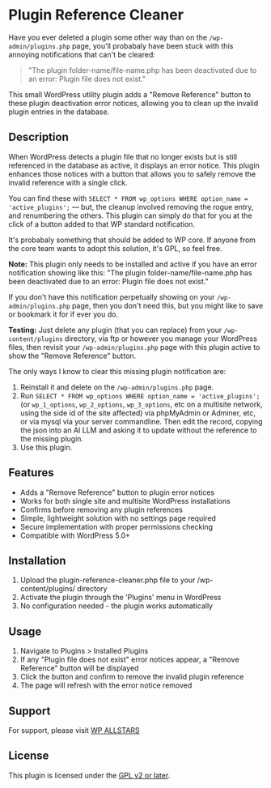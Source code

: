 # Plugin Reference Cleaner

Have you ever deleted a plugin some other way than on the `/wp-admin/plugins.php` page, you'll probabaly have been stuck with this annoying notifications that can't be cleared:

> "The plugin folder-name/file-name.php has been deactivated due to an error: Plugin file does not exist."

This small WordPress utility plugin adds a "Remove Reference" button to these plugin deactivation error notices, allowing you to clean up the invalid plugin entries in the database.

## Description

When WordPress detects a plugin file that no longer exists but is still referenced in the database as active, it displays an error notice. This plugin enhances those notices with a button that allows you to safely remove the invalid reference with a single click.

You can find these with `SELECT * FROM wp_options WHERE option_name = 'active_plugins';` — but, the cleanup involved removing the rogue entry, and renumbering the others. This plugin can simply do that for you at the click of a button added to that WP standard notification.

It's probabaly something that should be added to WP core. If anyone from the core team wants to adopt this solution, it's GPL, so feel free.

**Note:** This plugin only needs to be installed and active if you have an error notification showing like this:
"The plugin folder-name/file-name.php has been deactivated due to an error: Plugin file does not exist."

If you don't have this notification perpetually showing on your `/wp-admin/plugins.php` page, then you don't need this, but you might like to save or bookmark it for if ever you do.

**Testing:** Just delete any plugin (that you can replace) from your `/wp-content/plugins` directory, via ftp or however you manage your WordPress files, then revisit your `/wp-admin/plugins.php` page with this plugin active to show the "Remove Reference" button.

The only ways I know to clear this missing plugin notification are:
1. Reinstall it and delete on the `/wp-admin/plugins.php` page.
2. Run `SELECT * FROM wp_options WHERE option_name = 'active_plugins';` (or `wp_1_options`, `wp_2_options`, `wp_3_options`, etc on a multisite network, using the side id of the site affected) via phpMyAdmin or Adminer, etc, or via mysql via your server commandline. Then edit the record, copying the json into an AI LLM and asking it to update without the reference to the missing plugin.
3. Use this plugin.

## Features

* Adds a "Remove Reference" button to plugin error notices
* Works for both single site and multisite WordPress installations
* Confirms before removing any plugin references
* Simple, lightweight solution with no settings page required
* Secure implementation with proper permissions checking
* Compatible with WordPress 5.0+

## Installation

1. Upload the plugin-reference-cleaner.php file to your /wp-content/plugins/ directory
2. Activate the plugin through the 'Plugins' menu in WordPress
3. No configuration needed - the plugin works automatically

## Usage

1. Navigate to Plugins > Installed Plugins
2. If any "Plugin file does not exist" error notices appear, a "Remove Reference" button will be displayed
3. Click the button and confirm to remove the invalid plugin reference
4. The page will refresh with the error notice removed

## Support

For support, please visit [WP ALLSTARS](https://wpallstars.com)

## License

This plugin is licensed under the [GPL v2 or later](https://www.gnu.org/licenses/gpl-2.0.html). 